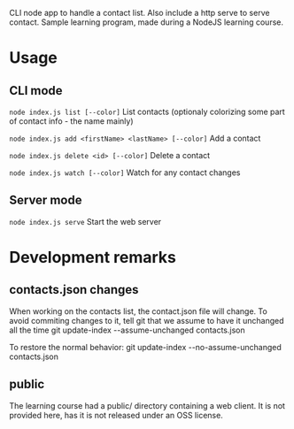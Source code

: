 CLI node app to handle a contact list. Also include a http serve to serve contact.
Sample learning program, made during a NodeJS learning course.

Usage
=======================
CLI mode
-----------
`node index.js list [--color]`
List contacts (optionaly colorizing some part of contact info - the name mainly)

`node index.js add <firstName> <lastName> [--color]`
Add a contact

`node index.js delete <id> [--color]`
Delete a contact

`node index.js watch [--color]`
Watch for any contact changes

Server mode
-----------
`node index.js serve`
Start the web server

Development remarks
=======================

contacts.json changes
-----------------------
When working on the contacts list, the contact.json file will change.
To avoid commiting changes to it, tell git that we assume to have it unchanged all the time
git update-index --assume-unchanged contacts.json

To restore the normal behavior:
git update-index --no-assume-unchanged contacts.json

public
--------
The learning course had a public/ directory containing a web client. It is not provided here, has it is not released under an OSS license.

